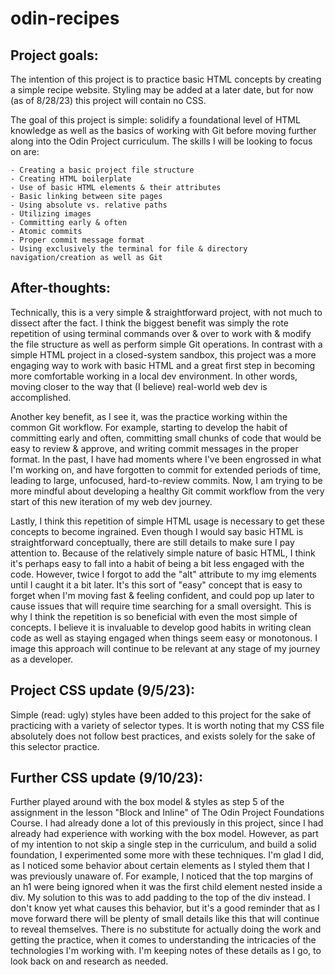 # odin-recipes

## Project goals:

The intention of this project is to practice basic HTML concepts by creating a simple recipe website. Styling may be added at a later date, but for now (as of 8/28/23) this project will contain no CSS.

The goal of this project is simple: solidify a foundational level of HTML knowledge as well as the basics of working with Git before moving further along into the Odin Project curriculum. The skills I will be looking to focus on are:

    - Creating a basic project file structure
    - Creating HTML boilerplate
    - Use of basic HTML elements & their attributes
    - Basic linking between site pages
    - Using absolute vs. relative paths
    - Utilizing images
    - Committing early & often
    - Atomic commits
    - Proper commit message format
    - Using exclusively the terminal for file & directory navigation/creation as well as Git


## After-thoughts:

Technically, this is a very simple & straightforward project, with not much to dissect after the fact. I think the biggest benefit was simply the rote repetition of using terminal commands over & over to work with & modify the file structure as well as perform simple Git operations. In contrast with a simple HTML project in a closed-system sandbox, this project was a more engaging way to work with basic HTML and a great first step in becoming more comfortable working in a local dev environment. In other words, moving closer to the way that (I believe) real-world web dev is accomplished.

Another key benefit, as I see it, was the practice working within the common Git workflow. For example, starting to develop the habit of committing early and often, committing small chunks of code that would be easy to review & approve, and writing commit messages in the proper format. In the past, I have had moments where I've been engrossed in what I'm working on, and have forgotten to commit for extended periods of time, leading to large, unfocused, hard-to-review commits. Now, I am trying to be more mindful about developing a healthy Git commit workflow from the very start of this new iteration of my web dev journey.

Lastly, I think this repetition of simple HTML usage is necessary to get these concepts to become ingrained. Even though I would say basic HTML is straightforward conceptually, there are still details to make sure I pay attention to. Because of the relatively simple nature of basic HTML, I think it's perhaps easy to fall into a habit of being a bit less engaged with the code. However, twice I forgot to add the "alt" attribute to my img elements until I caught it a bit later. It's this sort of "easy" concept that is easy to forget when I'm moving fast & feeling confident, and could pop up later to cause issues that will require time searching for a small oversight. This is why I think the repetition is so beneficial with even the most simple of concepts. I believe it is invaluable to develop good habits in writing clean code as well as staying engaged when things seem easy or monotonous. I image this approach will continue to be relevant at any stage of my journey as a developer.

## Project CSS update (9/5/23):

Simple (read: ugly) styles have been added to this project for the sake of practicing with a variety of selector types. It is worth noting that my CSS file absolutely does not follow best practices, and exists solely for the sake of this selector practice.

## Further CSS update (9/10/23):

Further played around with the box model & styles as step 5 of the assignment in the lesson "Block and Inline" of The Odin Project Foundations Course. I had already done a lot of this previously in this project, since I had already had experience with working with the box model. However, as part of my intention to not skip a single step in the curriculum, and build a solid foundation, I experimented some more with these techniques. I'm glad I did, as I noticed some behavior about certain elements as I styled them that I was previously unaware of. For example, I noticed that the top margins of an h1 were being ignored when it was the first child element nested inside a div. My solution to this was to add padding to the top of the div instead. I don't know yet what causes this behavior, but it's a good reminder that as I move forward there will be plenty of small details like this that will continue to reveal themselves. There is no substitute for actually doing the work and getting the practice, when it comes to understanding the intricacies of the technologies I'm working with. I'm keeping notes of these details as I go, to look back on and research as needed.
